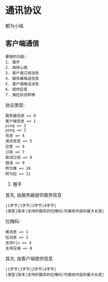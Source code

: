 # 通讯协议

都为小端

## 客户端通信

    要做的功能:
    1. 握手
    2. 维持心跳
    3. 客户端订阅消息
    4. 服务器推送信息
    5. 客户端推送消息
    6. 提供应答
    7. 推拉状态转换

协议类型:

    服务器信息 => 0
    客户端信息 => 1
    ping => 2
    pong => 3
    信息 => 4
    请求信息 => 5
    应答 => 6
    订阅 => 7
    取消订阅 => 8
    错误 => 9
    转为推 => 10
    转为拉 => 11

1. 握手

首先, 由服务器提供服务信息

    |1字节|1字节|2字节|4字节|
    |类型|版本|支持的服务的位掩码|可接收内容的最大长度|

位掩码:
    
    推消息 => 1
    拉消息 => 2
    支持tls => 4
    支持压缩 => 8


其次, 由客户端提供信息

    |1字节|1字节|2字节|4字节|
    |类型|版本|支持的服务的位掩码|可接收内容的最大长度|